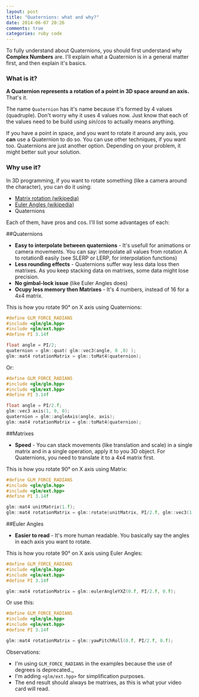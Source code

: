 ```yaml
---
layout: post
title: "Quaternions: what and why?"
date: 2014-06-07 20:26
comments: true
categories: ruby code
---
```


To fully understand about Quaternions, you should first understand why **Complex Numbers** are. I'll
explain what a Quaternion is in a general matter first, and then explain it's basics.

### What is it?

**A Quaternion represents a rotation of a point in 3D space around an axis.** That's it.

The name `Quaternion` has it's name because it's formed by 4 values (quadruple). Don't worry why it uses 4 values now. Just know that each of the values need to be build using _sin_/_cos_ to actually means anything.

If you have a point in space, and you want to rotate it around any axis, you **can** use a Quaternion to do so. You can use other techniques, if you want too. Quaternions are just another option. Depending on your problem, it might better suit your solution.

<!-- more -->

### Why use it?

In 3D programming, if you want to rotate something (like a camera around the character), you can do it using:

  - [Matrix rotation (wikipedia)](http://en.wikipedia.org/wiki/Rotation_matrix#In_three_dimensions)
  - [Euler Angles (wikipedia)](http://en.wikipedia.org/wiki/Euler_angles)
  - Quaternions

Each of them, have pros and cos. I'll list some advantages of each:

##Quaternions

  - **Easy to interpolate between quaternions** - It's usefull for animations or camera movements. You can say: interpolate all values from rotation A to rotationB easily (see SLERP or LERP, for interpolation functions)
  - **Less rounding effects** - Quaternions suffer way less data loss then matrixes. As you keep stacking data on matrixes, some data might lose precision.
  - **No gimbal-lock issue** (like Euler Angles does)
  - **Ocupy less memory then Matrixes** - It's 4 numbers, instead of 16 for a 4x4 matrix.

This is how you rotate 90° on X axis using Quaternions:

```c++
#define GLM_FORCE_RADIANS
#include <glm/glm.hpp>
#include <glm/ext.hpp>
#define PI 3.14f

float angle = PI/2;
quaternion = glm::quat( glm::vec3(angle, 0 ,0) );
glm::mat4 rotationMatrix = glm::toMat4(quaternion);
```

Or:

```c++
#define GLM_FORCE_RADIANS
#include <glm/glm.hpp>
#include <glm/ext.hpp>
#define PI 3.14f

float angle = PI/2.f;
glm::vec3 axis(1, 0, 0);
quaternion = glm::angleAxis(angle, axis);
glm::mat4 rotationMatrix = glm::toMat4(quaternion);
```

##Matrixes

  - **Speed** -  You can stack movements (like translation and scale) in a single matrix and in a single operation, apply it to you 3D object. For Quaternions, you need to translate it to a 4x4 matrix first.

This is how you rotate 90° on X axis using Matrix:

```c++
#define GLM_FORCE_RADIANS
#include <glm/glm.hpp>
#include <glm/ext.hpp>
#define PI 3.14f

glm::mat4 unitMatrix(1.f);
glm::mat4 rotationMatrix = glm::rotate(unitMatrix, PI/2.f, glm::vec3(1, 0, 0));
```

##Euler Angles

  - **Easier to read** - It's more human readable. You basically say the angles in each axis you want to rotate.

This is how you rotate 90° on X axis using Euler Angles:

```c++
#define GLM_FORCE_RADIANS
#include <glm/glm.hpp>
#include <glm/ext.hpp>
#define PI 3.14f

glm::mat4 rotationMatrix = glm::eulerAngleYXZ(0.f, PI/2.f, 0.f);
```

Or use this:

```c++
#define GLM_FORCE_RADIANS
#include <glm/glm.hpp>
#include <glm/ext.hpp>
#define PI 3.14f

glm::mat4 rotationMatrix = glm::yawPitchRoll(0.f, PI/2.f, 0.f);
```


Observations:

 - I'm using `GLM_FORCE_RADIANS` in the examples because the use of degrees is deprecated._
 - I'm adding `<glm/ext.hpp>` for simplification purposes.
 - The end result should always be matrixes, as this is what your video card will read.








